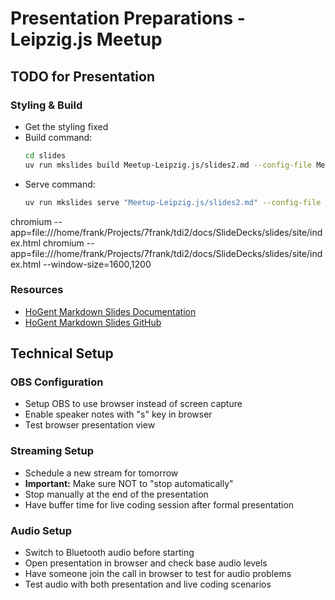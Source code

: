 # Presentation Preparations - Leipzig.js Meetup

## TODO for Presentation

### Styling & Build
- Get the styling fixed
- Build command:
  ```bash
  cd slides
  uv run mkslides build Meetup-Leipzig.js/slides2.md --config-file Meetup-Leipzig.js/config.yaml
  ```
- Serve command:
  ```bash
  uv run mkslides serve "Meetup-Leipzig.js/slides2.md" --config-file Meetup-Leipzig.js/config.yaml
  ```

chromium --app=file:///home/frank/Projects/7frank/tdi2/docs/SlideDecks/slides/site/index.html
chromium --app=file:///home/frank/Projects/7frank/tdi2/docs/SlideDecks/slides/site/index.html --window-size=1600,1200 

### Resources
- [HoGent Markdown Slides Documentation](https://hogenttin.github.io/hogent-markdown-slides/)
- [HoGent Markdown Slides GitHub](https://github.com/HoGentTIN/hogent-markdown-slides)

## Technical Setup

### OBS Configuration
- Setup OBS to use browser instead of screen capture
- Enable speaker notes with "s" key in browser
- Test browser presentation view

### Streaming Setup
- Schedule a new stream for tomorrow
- **Important:** Make sure NOT to "stop automatically" 
- Stop manually at the end of the presentation
- Have buffer time for live coding session after formal presentation

### Audio Setup
- Switch to Bluetooth audio before starting
- Open presentation in browser and check base audio levels
- Have someone join the call in browser to test for audio problems
- Test audio with both presentation and live coding scenarios